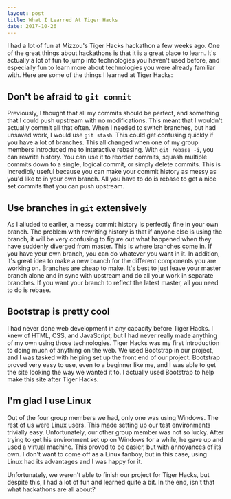 ```yaml
---
layout: post
title: What I Learned At Tiger Hacks
date: 2017-10-26
---
```


I had a lot of fun at Mizzou's Tiger Hacks hackathon a few weeks ago. One of the
great things about hackathons is that it is a great place to learn. It's
actually a lot of fun to jump into technologies you haven't used before, and
especially fun to learn more about technologies you were already familiar with.
Here are some of the things I learned at Tiger Hacks:

## Don't be afraid to `git commit`
Previously, I thought that all my commits should be perfect, and something that
I could push upstream with no modifications. This meant that I wouldn't actually
commit all that often. When I needed to switch branches, but had unsaved work, I
would use `git stash`. This could get confusing quickly if you have a lot of
branches. This all changed when one of my group members introduced me to
interactive rebasing. With `git rebase -i`, you can rewrite history. You can use
it to reorder commits, squash multiple commits down to a single, logical commit,
or simply delete commits. This is incredibly useful because you can make your
commit history as messy as you'd like to in your own branch. All you have to do
is rebase to get a nice set commits that you can push upstream.

## Use branches in `git` extensively
As I alluded to earlier, a messy commit history is perfectly fine in your own
branch. The problem with rewriting history is that if anyone else is using the
branch, it will be very confusing to figure out what happened when they have
suddenly diverged from master. This is where branches come in. If you have your
own branch, you can do whatever you want in it. In addition, it's great idea to
make a new branch for the different components you are working on. Branches are
cheap to make. It's best to just leave your master branch alone and in sync with
upstream and do all your work in separate branches. If you want your branch to
reflect the latest master, all you need to do is rebase.

## Bootstrap is pretty cool
I had never done web development in any capacity before Tiger Hacks. I knew of
HTML, CSS, and JavaScript, but I had never really made anything of my own using
those technologies. Tiger Hacks was my first introduction to doing much of
anything on the web. We used Bootstrap in our project, and I was tasked with
helping set up the front end of our project. Bootstrap proved very easy to use,
even to a beginner like me, and I was able to get the site looking the way we
wanted it to. I actually used Bootstrap to help make this site after Tiger
Hacks.

## I'm glad I use Linux
Out of the four group members we had, only one was using Windows. The rest of us
were Linux users. This made setting up our test environments trivially easy.
Unfortunately, our other group member was not so lucky. After trying to get his
environment set up on Windows for a while, he gave up and used a virtual
machine. This proved to be easier, but with annoyances of its own. I don't want
to come off as a Linux fanboy, but in this case, using Linux had its advantages
and I was happy for it.

Unfortunately, we weren't able to finish our project for Tiger Hacks, but
despite this, I had a lot of fun and learned quite a bit. In the end, isn't
that what hackathons are all about?
